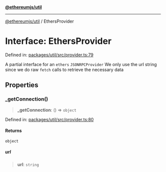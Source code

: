 [**@ethereumjs/util**](../README.md)

***

[@ethereumjs/util](../README.md) / EthersProvider

# Interface: EthersProvider

Defined in: [packages/util/src/provider.ts:79](https://github.com/Dargon789/ethereumjs-monorepo/blob/master/packages/util/src/provider.ts#L79)

A partial interface for an `ethers` `JSONRPCProvider`
We only use the url string since we do raw `fetch` calls to
retrieve the necessary data

## Properties

### \_getConnection()

> **\_getConnection**: () => `object`

Defined in: [packages/util/src/provider.ts:80](https://github.com/Dargon789/ethereumjs-monorepo/blob/master/packages/util/src/provider.ts#L80)

#### Returns

`object`

##### url

> **url**: `string`
